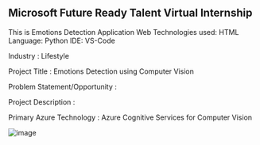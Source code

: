 ## Microsoft Future Ready Talent Virtual Internship

This is Emotions Detection Application
Web Technologies used: HTML
Language: Python
IDE: VS-Code

Industry : Lifestyle

Project Title : Emotions Detection using Computer Vision


Problem Statement/Opportunity :

Project Description :

Primary Azure Technology :
Azure Cognitive Services for Computer Vision


![image](https://github.com/rithikabadam/FTR-Internship-Project/assets/94275810/b9feaa6a-600d-4a62-a7ec-7c504148e9a4)

